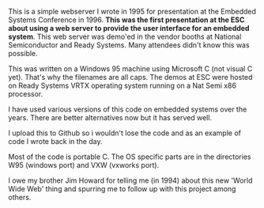 This is a simple webserver I wrote in 1995 for presentation at the Embedded Systems Conference in 1996. **This was the first presentation at the ESC about using a web server to provide the user interface for an embedded system**. This web server was demo'ed in the vendor booths at National Semiconductor and Ready Systems. Many attendees didn't know this was possible.

This was written on a Windows 95 machine using Microsoft C (not visual C yet). That's why the filenames are all caps. The demos at ESC were hosted on Ready Systems VRTX operating system running on a Nat Semi x86 processor. 

I have used various versions of this code on embedded systems over the years. There are better alternatives now but it has served well.

I upload this to Github so i wouldn't lose the code and as an example of code I wrote back in the day.

Most of the code is portable C. The OS specific parts are in the directories W95 (windows port) and VXW (vxworks port).

I owe my brother Jim Howard for telling me (in 1994) about this new 'World Wide Web' thing and spurring me to follow up with this project among others.

